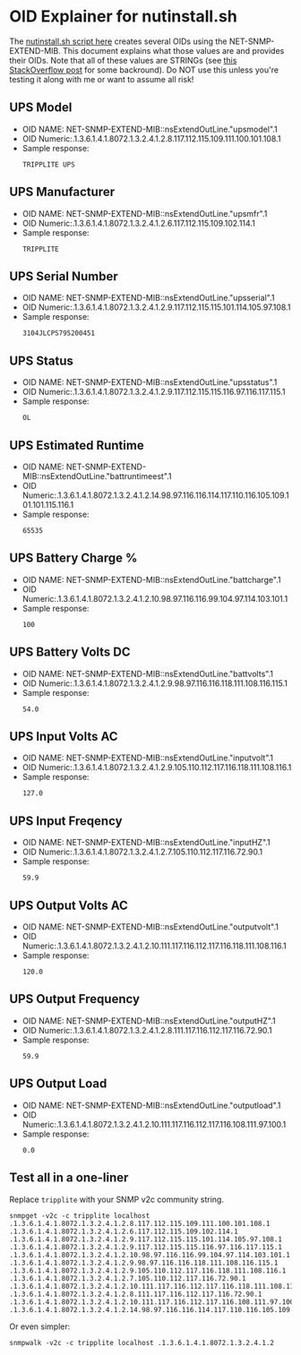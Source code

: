 # OID Explainer for nutinstall.sh
The [nutinstall.sh script here](https://github.com/dzomaya/NUTandRpi/blob/main/scripts/nutinstall.sh) creates several OIDs using the NET-SNMP-EXTEND-MIB. 
This document explains what those values are and provides their OIDs. 
Note that all of these values are STRINGs (see [this StackOverflow post](https://stackoverflow.com/questions/19769693/force-snmp-to-see-number-as-integer) for some backround). 
Do NOT use this unless you're testing it along with me or want to assume all risk!

## UPS Model
* OID NAME: NET-SNMP-EXTEND-MIB::nsExtendOutLine."upsmodel".1 
* OID Numeric:.1.3.6.1.4.1.8072.1.3.2.4.1.2.8.117.112.115.109.111.100.101.108.1
* Sample response:
	```
	TRIPPLITE UPS
	```

## UPS Manufacturer 
* OID NAME: NET-SNMP-EXTEND-MIB::nsExtendOutLine."upsmfr".1 
* OID Numeric:.1.3.6.1.4.1.8072.1.3.2.4.1.2.6.117.112.115.109.102.114.1
* Sample response:
	```
	TRIPPLITE
	```

## UPS Serial Number
* OID NAME: NET-SNMP-EXTEND-MIB::nsExtendOutLine."upsserial".1 
* OID Numeric:.1.3.6.1.4.1.8072.1.3.2.4.1.2.9.117.112.115.115.101.114.105.97.108.1
* Sample response:
	```
	3104JLCPS795200451
	```

## UPS Status
* OID NAME: NET-SNMP-EXTEND-MIB::nsExtendOutLine."upsstatus".1 
* OID Numeric:.1.3.6.1.4.1.8072.1.3.2.4.1.2.9.117.112.115.115.116.97.116.117.115.1
* Sample response:
	```
	OL
	```

## UPS Estimated Runtime
* OID NAME: NET-SNMP-EXTEND-MIB::nsExtendOutLine."battruntimeest".1 
* OID Numeric:.1.3.6.1.4.1.8072.1.3.2.4.1.2.14.98.97.116.116.114.117.110.116.105.109.101.101.115.116.1 
* Sample response:
	```
	65535
	``` 

## UPS Battery Charge %
* OID NAME: NET-SNMP-EXTEND-MIB::nsExtendOutLine."battcharge".1 
* OID Numeric:.1.3.6.1.4.1.8072.1.3.2.4.1.2.10.98.97.116.116.99.104.97.114.103.101.1
* Sample response:
	```
	100
	```

## UPS Battery Volts DC
* OID NAME: NET-SNMP-EXTEND-MIB::nsExtendOutLine."battvolts".1 
* OID Numeric:.1.3.6.1.4.1.8072.1.3.2.4.1.2.9.98.97.116.116.118.111.108.116.115.1 
* Sample response:
	```
	54.0
	```

## UPS Input Volts AC
* OID NAME: NET-SNMP-EXTEND-MIB::nsExtendOutLine."inputvolt".1 
* OID Numeric:.1.3.6.1.4.1.8072.1.3.2.4.1.2.9.105.110.112.117.116.118.111.108.116.1 
* Sample response:
	```
	127.0
	```

## UPS Input Freqency
* OID NAME: NET-SNMP-EXTEND-MIB::nsExtendOutLine."inputHZ".1 
* OID Numeric:.1.3.6.1.4.1.8072.1.3.2.4.1.2.7.105.110.112.117.116.72.90.1
* Sample response:
	```
	59.9
	```

## UPS Output Volts AC
* OID NAME: NET-SNMP-EXTEND-MIB::nsExtendOutLine."outputvolt".1 
* OID Numeric:.1.3.6.1.4.1.8072.1.3.2.4.1.2.10.111.117.116.112.117.116.118.111.108.116.1 
* Sample response:
	```
	120.0
	```

## UPS Output Frequency 
* OID NAME: NET-SNMP-EXTEND-MIB::nsExtendOutLine."outputHZ".1 
* OID Numeric:.1.3.6.1.4.1.8072.1.3.2.4.1.2.8.111.117.116.112.117.116.72.90.1
* Sample response:
	```
	59.9
	```

## UPS Output Load 
* OID NAME: NET-SNMP-EXTEND-MIB::nsExtendOutLine."outputload".1
* OID Numeric:.1.3.6.1.4.1.8072.1.3.2.4.1.2.10.111.117.116.112.117.116.108.111.97.100.1 
* Sample response:
	```
	0.0
	```

## Test all in a one-liner
Replace `tripplite` with your SNMP v2c community string. 
```
snmpget -v2c -c tripplite localhost .1.3.6.1.4.1.8072.1.3.2.4.1.2.8.117.112.115.109.111.100.101.108.1 .1.3.6.1.4.1.8072.1.3.2.4.1.2.6.117.112.115.109.102.114.1 .1.3.6.1.4.1.8072.1.3.2.4.1.2.9.117.112.115.115.101.114.105.97.108.1 .1.3.6.1.4.1.8072.1.3.2.4.1.2.9.117.112.115.115.116.97.116.117.115.1 .1.3.6.1.4.1.8072.1.3.2.4.1.2.10.98.97.116.116.99.104.97.114.103.101.1 .1.3.6.1.4.1.8072.1.3.2.4.1.2.9.98.97.116.116.118.111.108.116.115.1  .1.3.6.1.4.1.8072.1.3.2.4.1.2.9.105.110.112.117.116.118.111.108.116.1 .1.3.6.1.4.1.8072.1.3.2.4.1.2.7.105.110.112.117.116.72.90.1 .1.3.6.1.4.1.8072.1.3.2.4.1.2.10.111.117.116.112.117.116.118.111.108.116.1 .1.3.6.1.4.1.8072.1.3.2.4.1.2.8.111.117.116.112.117.116.72.90.1 .1.3.6.1.4.1.8072.1.3.2.4.1.2.10.111.117.116.112.117.116.108.111.97.100.1 .1.3.6.1.4.1.8072.1.3.2.4.1.2.14.98.97.116.116.114.117.110.116.105.109.101.101.115.116.1 
```
Or even simpler:
```
snmpwalk -v2c -c tripplite localhost .1.3.6.1.4.1.8072.1.3.2.4.1.2
```
